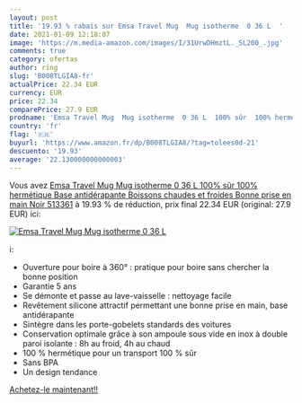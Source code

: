 ```yaml
---
layout: post
title: '19.93 % rabais sur Emsa Travel Mug  Mug isotherme  0 36 L  '
date: 2021-01-09 12:18:07
image: 'https://m.media-amazon.com/images/I/31UrwDHmztL._SL200_.jpg'
comments: true
category: ofertas
author: ring
slug: 'B008TLGIA8-fr'
actualPrice: 22.34 EUR
currency: EUR
price: 22.34
comparePrice: 27.9 EUR
prodname: 'Emsa Travel Mug  Mug isotherme  0 36 L  100% sûr  100% hermétique  Base antidérapante  Boissons chaudes et froides  Bonne prise en main  Noir 513361'
country: 'fr'
flag: '🇫🇷'
buyurl: 'https://www.amazon.fr/dp/B008TLGIA8/?tag=tolees0d-21'
descuento: '19.93'
average: '22.130000000000003'
---
```


Vous avez [Emsa Travel Mug  Mug isotherme  0 36 L  100% sûr  100% hermétique  Base antidérapante  Boissons chaudes et froides  Bonne prise en main  Noir 513361](https://www.amazon.fr/dp/B008TLGIA8/?tag=tolees0d-21)  à  19.93 % de réduction, prix final  22.34 EUR (original: 27.9 EUR) ici:

[![Emsa Travel Mug  Mug isotherme  0 36 L  ](https://m.media-amazon.com/images/I/31UrwDHmztL._SL200_.jpg)](https://www.amazon.fr/dp/B008TLGIA8/?tag=tolees0d-21)

ℹ️:

- Ouverture pour boire à 360° : pratique pour boire sans chercher la bonne position
- Garantie 5 ans
- Se démonte et passe au lave-vaisselle : nettoyage facile
- Revêtement silicone attractif permettant une bonne prise en main, base antidérapante
- Sintègre dans les porte-gobelets standards des voitures
- Conservation optimale grâce à son ampoule sous vide en inox à double paroi isolante : 8h au froid, 4h au chaud
- 100 % hermétique pour un transport 100 % sûr
- Sans BPA
- Un design tendance

[Achetez-le maintenant!!](https://www.amazon.fr/dp/B008TLGIA8/?tag=tolees0d-21)
